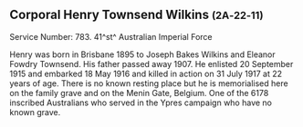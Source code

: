 ## Corporal Henry Townsend Wilkins <small>(2A‑22‑11)</small>

Service Number: 783. 41^st^ Australian Imperial Force 

Henry was born in Brisbane 1895 to Joseph Bakes Wilkins and Eleanor Fowdry Townsend. His father passed away 1907. He enlisted 20 September 1915 and embarked 18 May 1916 and killed in action on 31 July 1917 at 22 years of age. There is no known resting place but he is memorialised here on the family grave and on the Menin Gate, Belgium. One of the 6178 inscribed Australians who served in the Ypres campaign who have no known grave.
